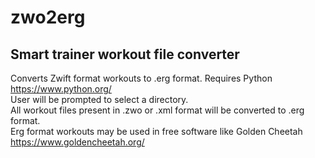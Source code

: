# zwo2erg
Smart trainer workout file converter
-------------------------------------
Converts Zwift format workouts to .erg format. Requires Python https://www.python.org/<br>
User will be prompted to select a directory.<br>
All workout files present in .zwo or .xml format will be converted to .erg format.<br>
Erg format workouts may be used in free software like Golden Cheetah https://www.goldencheetah.org/

